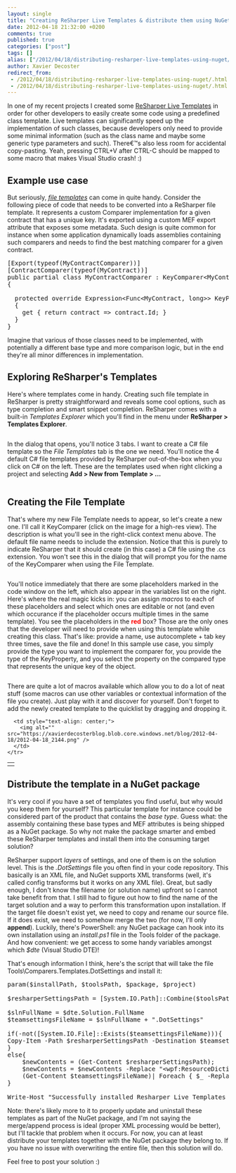```yaml
---
layout: single
title: "Creating ReSharper Live Templates & distribute them using NuGet"
date: 2012-04-18 21:32:00 +0200
comments: true
published: true
categories: ["post"]
tags: []
alias: ["/2012/04/18/distributing-resharper-live-templates-using-nuget/"]
author: Xavier Decoster
redirect_from:
 - /2012/04/18/distributing-resharper-live-templates-using-nuget/.html
 - /2012/04/18/distributing-resharper-live-templates-using-nuget/.html
---
```

<p>In one of my recent projects I created some <a href="http://www.jetbrains.com/resharper/features/code_templates.html" target="_blank">ReSharper Live Templates</a> in order for other developers to easily create some code using a predefined class template. Live templates can significantly speed up the implementation of such classes, because developers only need to provide some minimal information (such as the class name and maybe some generic type parameters and such). There€™s also less room for accidental copy-pasting. Yeah, pressing CTRL+V after CTRL-C should be mapped to some macro that makes Visual Studio crash! :)</p>

<h2>Example use case</h2>

<p>But seriously, <a style="font-style: italic;" href="http://www.jetbrains.com/resharper/features/code_templates.html#File_Templates" target="_blank">file templates</a> can come in quite handy. Consider the following piece of code that needs to be converted into a ReSharper file template. It represents a custom Comparer implementation for a given contract that has a unique key. It's exported using a custom MEF export attribute that exposes some metadata. Such design is quite common for instance when some application dynamically loads assemblies containing such comparers and needs to find the best matching comparer for a given contract.</p>

<pre class="brush: c#;">[Export(typeof(MyContractComparer))]
[ContractComparer(typeof(MyContract))]
public partial class MyContractComparer : KeyComparer&lt;MyContract, long&gt;
{

  protected override Expression&lt;Func&lt;MyContract, long&gt;&gt; KeyProperty
  {
    get { return contract =&gt; contract.Id; }
  }
}</pre>

<p>Imagine that various of those classes need to be implemented, with potentially a different base type and more comparison logic, but in the end they're all minor differences in implementation.</p>

<h2>Exploring ReSharper's Templates</h2>

<p>Here's where templates come in handy. Creating such file template in ReSharper is pretty straightforward and reveals some cool options, such as type completion and smart snippet completion. ReSharper comes with a built-in <em>Templates Explorer</em> which you'll find in the menu under <strong>ReSharper > Templates Explorer</strong>.</p>

<p><img src="https://xavierdecosterblog.blob.core.windows.net/blog/2012-04-18/2012-04-18_2104.png" alt="" /></p>

<p>In the dialog that opens, you'll notice 3 tabs. I want to create a C# file template so the <em>File Templates</em> tab is the one we need. You'll notice the 4 default C# file templates provided by ReSharper out-of-the-box when you click on C# on the left. These are the templates used when right clicking a project and selecting <strong>Add > New from Template > ...</strong></p>

<p><img style="max-width: 650px;" alt="" src="https://xavierdecosterblog.blob.core.windows.net/blog/2012-04-18/2012-04-18_2109.png" /></p>

<h2>Creating the File Template</h2>

<p>That's where my new File Template needs to appear, so let's create a new one. I'll call it KeyComparer (click on the image for a high-res view). The description is what you'll see in the right-click context menu above. The default file name needs to include the extension. Notice that this is purely to indicate ReSharper that it should create (in this case) a C# file using the .cs extension. You won't see this in the dialog that will prompt you for the name of the KeyComparer when using the File Template.</p>

<p><img src="https://xavierdecosterblog.blob.core.windows.net/blog/2012-04-18/2012-04-18_2145.png" alt="" /></p>

<p>You'll notice immediately that there are some placeholders marked in the code window on the left, which also appear in the variables list on the right. Here's where the real magic kicks in: you can assign <em>macros</em> to each of these placeholders and select which ones are editable or not (and even which occurance if the placeholder occurs multiple times in the same template). You see the placeholders in the <span style="color: #ff0000; font-weight: bold;">red</span> box? Those are the only ones that the developer will need to provide when using this template while creating this class. That's like: provide a name, use autocomplete + tab key three times, save the file and done! In this sample use case, you simply provide the type you want to implement the comparer for, you provide the type of the KeyProperty, and you select the property on the compared type that represents the unique key of the object.</p>

<p><a href="https://xavierdecosterblog.blob.core.windows.net/blog/2012-04-18/2012-04-18_2131.png" target="_blank"><img style="max-width: 650px;" alt="" src="https://xavierdecosterblog.blob.core.windows.net/blog/2012-04-18/2012-04-18_2131.png" /></a></p>

<p>There are quite a lot of macros available which allow you to do a lot of neat stuff (some macros can use other variables or contextual information of the file you create). Just play with it and discover for yourself. Don't forget to add the newly created template to the quicklist by dragging and dropping it.</p>

<table border="0">
  <tbody>
    <tr>
      <td style="text-align: center;">
        <img alt="" src="https://xavierdecosterblog.blob.core.windows.net/blog/2012-04-18/2012-04-18_2143.png" />
      </td>

      <td style="text-align: center;">
        <img alt="" src="https://xavierdecosterblog.blob.core.windows.net/blog/2012-04-18/2012-04-18_2144.png" />
      </td>
    </tr>
  </tbody>
</table>

<h2>Distribute the template in a NuGet package</h2>

<p>It's very cool if you have a set of templates you find useful, but why would you keep them for yourself? This particular template for instance could be considered part of the product that contains the <em>base type</em>. Guess what: the assembly containing these base types and MEF attributes is being shipped as a NuGet package. So why not make the package smarter and embed these ReSharper templates and install them into the consuming target solution?</p>

<p>ReSharper support <em>layers</em> of settings, and one of them is on the solution level. This is the <em><solutionName>.DotSettings</em> file you often find in your code repository. This basically is an XML file, and NuGet supports XML transforms (well, it's called config transforms but it works on any XML file). Great, but sadly enough, I don't know the filename (or solution name) upfront so I cannot take benefit from that. I still had to figure out how to find the name of the target solution and a way to perform this transformation upon installation. If the target file doesn't exist yet, we need to copy and rename our source file. If it does exist, we need to somehow merge the two (for now, I'll only <strong>append</strong>). Luckily, there's PowerShell: any NuGet package can hook into its own installation using an <em>install.ps1</em> file in the Tools folder of the package. And how convenient: we get access to some handy variables amongst which <em>$dte</em> (Visual Studio DTE)!</p>

<p>That's enough information I think, here's the script that will take the file Tools\Comparers.Templates.DotSettings and install it:</p>

<pre class="brush: powershell;gutter:false;auto-links:false;">param($installPath, $toolsPath, $package, $project)

$resharperSettingsPath = [System.IO.Path]::Combine($toolsPath, 'Comparers.Templates.DotSettings')

$slnFullName = $dte.Solution.FullName
$teamsettingsFileName = $slnFullName + ".DotSettings"

if(-not([System.IO.File]::Exists($teamsettingsFileName))){
Copy-Item -Path $resharperSettingsPath -Destination $teamsettingsFileName -ErrorAction stop
}
else{
    $newContents = (Get-Content $resharperSettingsPath);
    $newContents = $newContents -Replace "&lt;wpf:ResourceDictionary xml:space=""preserve"" xmlns:x=""http://schemas.microsoft.com/winfx/2006/xaml"" xmlns:s=""clr-namespace:System;assembly=mscorlib"" xmlns:ss=""urn:shemas-jetbrains-com:settings-storage-xaml"" xmlns:wpf=""http://schemas.microsoft.com/winfx/2006/xaml/presentation""&gt;", "";
    (Get-Content $teamsettingsFileName)| Foreach { $_ -Replace "&lt;/wpf:ResourceDictionary&gt;", "$newContents" }| Set-Content $teamsettingsFileName;
}

Write-Host "Successfully installed Resharper Live Templates into '$teamsettingsFileName'"</pre>

<p>Note: there's likely more to it to properly update and uninstall these templates as part of the NuGet package, and I'm not saying the merge/append process is ideal (proper XML processing would be better), but I'll tackle that problem when it occurs. For now, you can at least distribute your templates together with the NuGet package they belong to. If you have no issue with overwriting the entire file, then this solution will do.</p>

<p>Feel free to post your solution :)</p>

<p><img style="max-width: 650px;" alt="" src="https://xavierdecosterblog.blob.core.windows.net/blog/2012-04-18/2012-04-18_2258.png" /></p>
